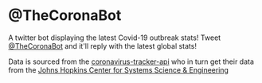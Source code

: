 # @TheCoronaBot

A twitter bot displaying the latest Covid-19 outbreak stats!
Tweet [@TheCoronaBot](https://twitter.com/TheCoronaBot) and it'll reply with the latest global stats!

Data is sourced from the [coronavirus-tracker-api](https://github.com/ExpDev07/coronavirus-tracker-api) who in turn get their data from the [Johns Hopkins Center for Systems Science & Engineering](https://www.arcgis.com/apps/opsdashboard/index.html#/85320e2ea5424dfaaa75ae62e5c06e61)

